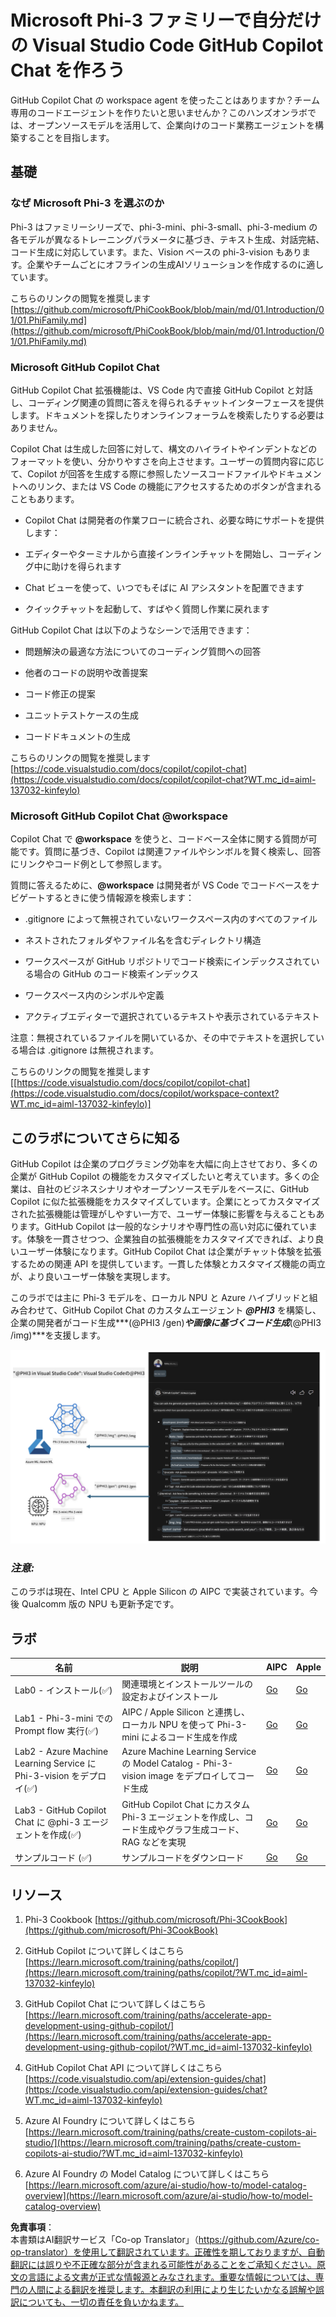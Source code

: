 <!--
CO_OP_TRANSLATOR_METADATA:
{
  "original_hash": "00b7a699de8ac405fa821f4c0f7fc0ab",
  "translation_date": "2025-05-08T05:28:59+00:00",
  "source_file": "md/02.Application/02.Code/Phi3/VSCodeExt/README.md",
  "language_code": "ja"
}
-->
# **Microsoft Phi-3 ファミリーで自分だけの Visual Studio Code GitHub Copilot Chat を作ろう**

GitHub Copilot Chat の workspace agent を使ったことはありますか？チーム専用のコードエージェントを作りたいと思いませんか？このハンズオンラボでは、オープンソースモデルを活用して、企業向けのコード業務エージェントを構築することを目指します。

## **基礎**

### **なぜ Microsoft Phi-3 を選ぶのか**

Phi-3 はファミリーシリーズで、phi-3-mini、phi-3-small、phi-3-medium の各モデルが異なるトレーニングパラメータに基づき、テキスト生成、対話完結、コード生成に対応しています。また、Vision ベースの phi-3-vision もあります。企業やチームごとにオフラインの生成AIソリューションを作成するのに適しています。

こちらのリンクの閲覧を推奨します [https://github.com/microsoft/PhiCookBook/blob/main/md/01.Introduction/01/01.PhiFamily.md](https://github.com/microsoft/PhiCookBook/blob/main/md/01.Introduction/01/01.PhiFamily.md)

### **Microsoft GitHub Copilot Chat**

GitHub Copilot Chat 拡張機能は、VS Code 内で直接 GitHub Copilot と対話し、コーディング関連の質問に答えを得られるチャットインターフェースを提供します。ドキュメントを探したりオンラインフォーラムを検索したりする必要はありません。

Copilot Chat は生成した回答に対して、構文のハイライトやインデントなどのフォーマットを使い、分かりやすさを向上させます。ユーザーの質問内容に応じて、Copilot が回答を生成する際に参照したソースコードファイルやドキュメントへのリンク、または VS Code の機能にアクセスするためのボタンが含まれることもあります。

- Copilot Chat は開発者の作業フローに統合され、必要な時にサポートを提供します：

- エディターやターミナルから直接インラインチャットを開始し、コーディング中に助けを得られます

- Chat ビューを使って、いつでもそばに AI アシスタントを配置できます

- クイックチャットを起動して、すばやく質問し作業に戻れます

GitHub Copilot Chat は以下のようなシーンで活用できます：

- 問題解決の最適な方法についてのコーディング質問への回答

- 他者のコードの説明や改善提案

- コード修正の提案

- ユニットテストケースの生成

- コードドキュメントの生成

こちらのリンクの閲覧を推奨します [https://code.visualstudio.com/docs/copilot/copilot-chat](https://code.visualstudio.com/docs/copilot/copilot-chat?WT.mc_id=aiml-137032-kinfeylo)

### **Microsoft GitHub Copilot Chat @workspace**

Copilot Chat で **@workspace** を使うと、コードベース全体に関する質問が可能です。質問に基づき、Copilot は関連ファイルやシンボルを賢く検索し、回答にリンクやコード例として参照します。

質問に答えるために、**@workspace** は開発者が VS Code でコードベースをナビゲートするときに使う情報源を検索します：

- .gitignore によって無視されていないワークスペース内のすべてのファイル

- ネストされたフォルダやファイル名を含むディレクトリ構造

- ワークスペースが GitHub リポジトリでコード検索にインデックスされている場合の GitHub のコード検索インデックス

- ワークスペース内のシンボルや定義

- アクティブエディターで選択されているテキストや表示されているテキスト

注意：無視されているファイルを開いているか、その中でテキストを選択している場合は .gitignore は無視されます。

こちらのリンクの閲覧を推奨します [[https://code.visualstudio.com/docs/copilot/copilot-chat](https://code.visualstudio.com/docs/copilot/workspace-context?WT.mc_id=aiml-137032-kinfeylo)]

## **このラボについてさらに知る**

GitHub Copilot は企業のプログラミング効率を大幅に向上させており、多くの企業が GitHub Copilot の機能をカスタマイズしたいと考えています。多くの企業は、自社のビジネスシナリオやオープンソースモデルをベースに、GitHub Copilot に似た拡張機能をカスタマイズしています。企業にとってカスタマイズされた拡張機能は管理がしやすい一方で、ユーザー体験に影響を与えることもあります。GitHub Copilot は一般的なシナリオや専門性の高い対応に優れています。体験を一貫させつつ、企業独自の拡張機能をカスタマイズできれば、より良いユーザー体験になります。GitHub Copilot Chat は企業がチャット体験を拡張するための関連 API を提供しています。一貫した体験とカスタマイズ機能の両立が、より良いユーザー体験を実現します。

このラボでは主に Phi-3 モデルを、ローカル NPU と Azure ハイブリッドと組み合わせて、GitHub Copilot Chat のカスタムエージェント ***@PHI3*** を構築し、企業の開発者がコード生成***(@PHI3 /gen)***や画像に基づくコード生成***(@PHI3 /img)***を支援します。

![PHI3](../../../../../../../translated_images/cover.1017ebc9a7c46d095fe0b942687287803c03933d2d1d439d14e10fa1442a864d.ja.png)

### ***注意:*** 

このラボは現在、Intel CPU と Apple Silicon の AIPC で実装されています。今後 Qualcomm 版の NPU も更新予定です。

## **ラボ**

| 名前 | 説明 | AIPC | Apple |
| ------------ | ----------- | -------- |-------- |
| Lab0 - インストール(✅) | 関連環境とインストールツールの設定およびインストール | [Go](./HOL/AIPC/01.Installations.md) |[Go](./HOL/Apple/01.Installations.md) |
| Lab1 - Phi-3-mini での Prompt flow 実行(✅) | AIPC / Apple Silicon と連携し、ローカル NPU を使って Phi-3-mini によるコード生成を作成 | [Go](./HOL/AIPC/02.PromptflowWithNPU.md) |  [Go](./HOL/Apple/02.PromptflowWithMLX.md) |
| Lab2 - Azure Machine Learning Service に Phi-3-vision をデプロイ(✅) | Azure Machine Learning Service の Model Catalog - Phi-3-vision image をデプロイしてコード生成 | [Go](./HOL/AIPC/03.DeployPhi3VisionOnAzure.md) |[Go](./HOL/Apple/03.DeployPhi3VisionOnAzure.md) |
| Lab3 - GitHub Copilot Chat に @phi-3 エージェントを作成(✅)  | GitHub Copilot Chat にカスタム Phi-3 エージェントを作成し、コード生成やグラフ生成コード、RAG などを実現 | [Go](./HOL/AIPC/04.CreatePhi3AgentInVSCode.md) | [Go](./HOL/Apple/04.CreatePhi3AgentInVSCode.md) |
| サンプルコード (✅)  | サンプルコードをダウンロード | [Go](../../../../../../../code/07.Lab/01/AIPC) | [Go](../../../../../../../code/07.Lab/01/Apple) |

## **リソース**

1. Phi-3 Cookbook [https://github.com/microsoft/Phi-3CookBook](https://github.com/microsoft/Phi-3CookBook)

2. GitHub Copilot について詳しくはこちら [https://learn.microsoft.com/training/paths/copilot/](https://learn.microsoft.com/training/paths/copilot/?WT.mc_id=aiml-137032-kinfeylo)

3. GitHub Copilot Chat について詳しくはこちら [https://learn.microsoft.com/training/paths/accelerate-app-development-using-github-copilot/](https://learn.microsoft.com/training/paths/accelerate-app-development-using-github-copilot/?WT.mc_id=aiml-137032-kinfeylo)

4. GitHub Copilot Chat API について詳しくはこちら [https://code.visualstudio.com/api/extension-guides/chat](https://code.visualstudio.com/api/extension-guides/chat?WT.mc_id=aiml-137032-kinfeylo)

5. Azure AI Foundry について詳しくはこちら [https://learn.microsoft.com/training/paths/create-custom-copilots-ai-studio/](https://learn.microsoft.com/training/paths/create-custom-copilots-ai-studio/?WT.mc_id=aiml-137032-kinfeylo)

6. Azure AI Foundry の Model Catalog について詳しくはこちら [https://learn.microsoft.com/azure/ai-studio/how-to/model-catalog-overview](https://learn.microsoft.com/azure/ai-studio/how-to/model-catalog-overview)

**免責事項**：  
本書類はAI翻訳サービス「Co-op Translator」（https://github.com/Azure/co-op-translator）を使用して翻訳されています。正確性を期しておりますが、自動翻訳には誤りや不正確な部分が含まれる可能性があることをご承知ください。原文の言語による文書が正式な情報源とみなされます。重要な情報については、専門の人間による翻訳を推奨します。本翻訳の利用により生じたいかなる誤解や誤訳についても、一切の責任を負いかねます。